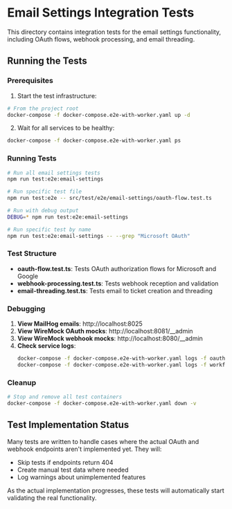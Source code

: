 # Email Settings Integration Tests

This directory contains integration tests for the email settings functionality, including OAuth flows, webhook processing, and email threading.

## Running the Tests

### Prerequisites

1. Start the test infrastructure:
```bash
# From the project root
docker-compose -f docker-compose.e2e-with-worker.yaml up -d
```

2. Wait for all services to be healthy:
```bash
docker-compose -f docker-compose.e2e-with-worker.yaml ps
```

### Running Tests

```bash
# Run all email settings tests
npm run test:e2e:email-settings

# Run specific test file
npm run test:e2e -- src/test/e2e/email-settings/oauth-flow.test.ts

# Run with debug output
DEBUG=* npm run test:e2e:email-settings

# Run specific test by name
npm run test:e2e:email-settings -- --grep "Microsoft OAuth"
```

### Test Structure

- **oauth-flow.test.ts**: Tests OAuth authorization flows for Microsoft and Google
- **webhook-processing.test.ts**: Tests webhook reception and validation
- **email-threading.test.ts**: Tests email to ticket creation and threading

### Debugging

1. **View MailHog emails**: http://localhost:8025
2. **View WireMock OAuth mocks**: http://localhost:8081/__admin
3. **View WireMock webhook mocks**: http://localhost:8080/__admin
4. **Check service logs**:
   ```bash
   docker-compose -f docker-compose.e2e-with-worker.yaml logs -f oauth-mock
   docker-compose -f docker-compose.e2e-with-worker.yaml logs -f workflow-worker-test
   ```

### Cleanup

```bash
# Stop and remove all test containers
docker-compose -f docker-compose.e2e-with-worker.yaml down -v
```

## Test Implementation Status

Many tests are written to handle cases where the actual OAuth and webhook endpoints aren't implemented yet. They will:
- Skip tests if endpoints return 404
- Create manual test data where needed
- Log warnings about unimplemented features

As the actual implementation progresses, these tests will automatically start validating the real functionality.